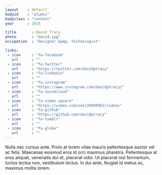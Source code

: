 ```yaml
---
layout    : default
bodyid    : "alumni"
bodyclass : "content"
year      : 2016

title       : David Tracy
photo       : "david.jpg"
occupation  : "Designer &amp; Technologist"

links:
 - icon     : "fa-facebook"
   url      : ""
 - icon     : "fa-twitter"
   url      : "https://twitter.com/davidptracy"
 - icon     : "fa-linkedin"
   url      : ""
 - icon     : "fa-instagram"
   url      : "https://www.instagram.com/davidptracy/"
 - icon     : "fa-soundcloud"
   url      : ""
 - icon     : "fa-vimeo-square"
   url      : "https://vimeo.com/user20609962/videos"
 - icon     : "fa-github"
   url      : "https://github.com/davidptracy"
 - icon     : "fa-tumblr"
   url      : ""
 - icon     : "fa-globe"
   url      : ""
---
```


Nulla nec cursus ante. Proin at lorem vitae mauris pellentesque auctor vel ac felis. Maecenas euismod eros id orci maximus pharetra. Pellentesque at eros aliquet, venenatis dui et, placerat odio. Ut placerat nisl fermentum, luctus lectus non, vestibulum lectus. In dui ante, feugiat id metus ac, maximus mollis lorem.